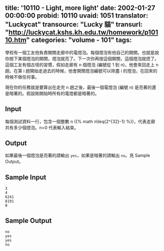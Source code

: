 title: '10110 - Light, more light'
date: 2002-01-27 00:00:00
probid: 10110
uvaid: 1051
translator: "Luckycat"
transource: "Lucky 貓"
transurl: "http://luckycat.kshs.kh.edu.tw/homework/p10110.htm"
categories: "volume - 101"
tags:
---

學校有一個工友他負責開關走廊中的電燈泡。每個燈泡有他自己的開關。也就是說你按下某個燈泡的開關，燈泡就亮了。下一次你再按這個開關，這個燈泡就熄了。這個工友有個古怪的習慣，假如走廊有 n 個燈泡 (編號從 1 到 n)，他會來回走上 n 趟。在第 i 趟開始走過去的時候，他會開關燈泡編號可以除盡 i 的燈泡，在回來的時候不做任何事。

現在你的任務就是要算出在走完 n 趟之後，最後一個電燈泡 (編號 n) 是亮著的還是暗著的。假設剛開始時所有的電燈都是暗著的。

## Input ##

每個測試資料一行，包含一個整數 n ({% math n\leq{2^{32}-1} %})，代表走廊共有多少個燈泡。n=0 代表輸入結束。

## Output ##

如果最後一個燈泡是亮著的請輸出 `yes`，如果是暗著的請輸出 `no`。見 Sample Output。

## Sample Input ##

	3
	4
	6241
	8191
	0

## Sample Output ##

	no
	yes
	yes
	no